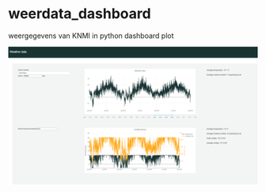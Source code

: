 # weerdata_dashboard

weergegevens van KNMI in python dashboard plot

![alt text](https://github.com/BoukeLubach/Airconditioning_powercalculations/blob/master/images/preview.png)



